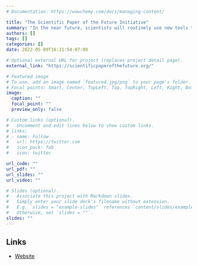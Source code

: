 ```yaml
---
# Documentation: https://wowchemy.com/docs/managing-content/

title: "The Scientific Paper of the Future Initiative"
summary: "In the near future, scientists will routinely use new tools to develop research papers that will document all the associated digital objects (data, software, workflows, etc.). This will make science more open, promote fair credit of scientific contributions, and facilitate reproducibility. "
authors: []
tags: []
categories: []
date: 2022-05-09T16:21:54-07:00

# Optional external URL for project (replaces project detail page).
external_link: "https://scientificpaperofthefuture.org/"

# Featured image
# To use, add an image named `featured.jpg/png` to your page's folder.
# Focal points: Smart, Center, TopLeft, Top, TopRight, Left, Right, BottomLeft, Bottom, BottomRight.
image:
  caption: ""
  focal_point: ""
  preview_only: false

# Custom links (optional).
#   Uncomment and edit lines below to show custom links.
# links:
# - name: Follow
#   url: https://twitter.com
#   icon_pack: fab
#   icon: twitter

url_code: ""
url_pdf: ""
url_slides: ""
url_video: ""

# Slides (optional).
#   Associate this project with Markdown slides.
#   Simply enter your slide deck's filename without extension.
#   E.g. `slides = "example-slides"` references `content/slides/example-slides.md`.
#   Otherwise, set `slides = ""`.
slides: ""
---
```


## Links 

- [Website](https://www.scientificpaperofthefuture.org/gpf/)